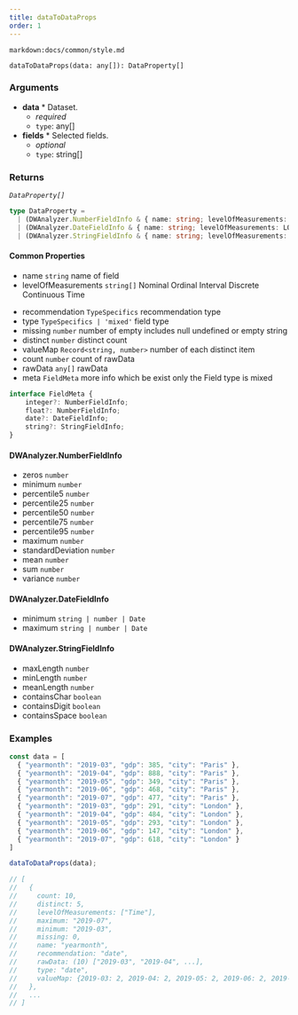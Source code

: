 ```yaml
---
title: dataToDataProps
order: 1
---
```


`markdown:docs/common/style.md`

<div class='doc-md'>

```sign
dataToDataProps(data: any[]): DataProperty[]
```

### Arguments

* **data** * Dataset.
  * _required_
  * `type`: any[]
* **fields** * Selected fields.
  * _optional_
  * `type`: string[]

### Returns

*`DataProperty[]`* 

```ts
type DataProperty =
  | (DWAnalyzer.NumberFieldInfo & { name: string; levelOfMeasurements: LOM[] })
  | (DWAnalyzer.DateFieldInfo & { name: string; levelOfMeasurements: LOM[] })
  | (DWAnalyzer.StringFieldInfo & { name: string; levelOfMeasurements: LOM[] });
```

#### Common Properties

* name `string` name of field
* levelOfMeasurements `string[]` Nominal Ordinal Interval Discrete Continuous Time

<!-- extends FieldInfo -->
* recommendation `TypeSpecifics` recommendation type
* type `TypeSpecifics | 'mixed'` field type
* missing `number` number of empty includes null undefined or empty string
* distinct `number` distinct count
* valueMap `Record<string, number>` number of each distinct item
* count `number` count of rawData
* rawData `any[]` rawData
* meta `FieldMeta` more info which be exist only the Field type is mixed
```ts
interface FieldMeta {
    integer?: NumberFieldInfo;  
    float?: NumberFieldInfo;
    date?: DateFieldInfo;
    string?: StringFieldInfo;
}
```

#### DWAnalyzer.NumberFieldInfo

* zeros `number`
* minimum `number`
* percentile5 `number`
* percentile25 `number`
* percentile50 `number`
* percentile75 `number`
* percentile95 `number` 
* maximum `number` 
* standardDeviation `number` 
* mean `number` 
* sum `number` 
* variance `number` 

#### DWAnalyzer.DateFieldInfo

* minimum `string | number | Date` 
* maximum `string | number | Date` 

#### DWAnalyzer.StringFieldInfo

* maxLength `number` 
* minLength `number` 
* meanLength `number` 
* containsChar `boolean` 
* containsDigit `boolean` 
* containsSpace `boolean` 

### Examples

```ts
const data = [
  { "yearmonth": "2019-03", "gdp": 385, "city": "Paris" },
  { "yearmonth": "2019-04", "gdp": 888, "city": "Paris" },
  { "yearmonth": "2019-05", "gdp": 349, "city": "Paris" },
  { "yearmonth": "2019-06", "gdp": 468, "city": "Paris" },
  { "yearmonth": "2019-07", "gdp": 477, "city": "Paris" },
  { "yearmonth": "2019-03", "gdp": 291, "city": "London" },
  { "yearmonth": "2019-04", "gdp": 484, "city": "London" },
  { "yearmonth": "2019-05", "gdp": 293, "city": "London" },
  { "yearmonth": "2019-06", "gdp": 147, "city": "London" },
  { "yearmonth": "2019-07", "gdp": 618, "city": "London" }
]

dataToDataProps(data);

// [
//   { 
//     count: 10,
//     distinct: 5,
//     levelOfMeasurements: ["Time"],
//     maximum: "2019-07",
//     minimum: "2019-03",
//     missing: 0,
//     name: "yearmonth",
//     recommendation: "date",
//     rawData: (10) ["2019-03", "2019-04", ...],
//     type: "date",
//     valueMap: {2019-03: 2, 2019-04: 2, 2019-05: 2, 2019-06: 2, 2019-07: 2}
//   },
//   ...
// ]
```

</div>
